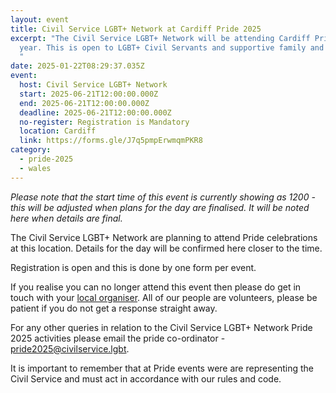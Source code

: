 ```yaml
---
layout: event
title: Civil Service LGBT+ Network at Cardiff Pride 2025
excerpt: "The Civil Service LGBT+ Network will be attending Cardiff Pride this
  year. This is open to LGBT+ Civil Servants and supportive family and friends.
  "
date: 2025-01-22T08:29:37.035Z
event:
  host: Civil Service LGBT+ Network
  start: 2025-06-21T12:00:00.000Z
  end: 2025-06-21T12:00:00.000Z
  deadline: 2025-06-21T12:00:00.000Z
  no-register: Registration is Mandatory
  location: Cardiff
  link: https://forms.gle/J7q5pmpErwmqmPKR8
category:
  - pride-2025
  - wales
---
```

*P﻿lease note that the start time of this event is currently showing as 1200 - this will be adjusted when plans for the day are finalised. It will be noted here when details are final.*

The Civil Service LGBT+ Network are planning to attend Pride celebrations at this location. Details for the day will be confirmed here closer to the time. 

Registration is open and this is done by one form per event.

I﻿f you realise you can no longer attend this event then please do get in touch with your [local organiser](https://www.civilservice.lgbt/team/). All of our people are volunteers, please be patient if you do not get a response straight away. 

F﻿or any other queries in relation to the Civil Service LGBT+ Network Pride 2025 activities please email the pride co-ordinator - [pride2025@civilservice.lgbt](mailto:pride2025@civilservice.lgbt).

I﻿t is important to remember that at Pride events were are representing the Civil Service and must act in accordance with our rules and code.